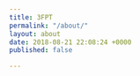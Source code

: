 ```yaml
---
title: 3FPT
permalink: "/about/"
layout: about
date: 2018-08-21 22:08:24 +0000
published: false

---
```

